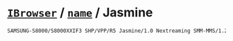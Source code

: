 # [`IBrowser`](/api/main/get-browser.md) / [`name`](../name.md) / Jasmine

```sh
SAMSUNG-S8000/S8000XXIF3 SHP/VPP/R5 Jasmine/1.0 Nextreaming SMM-MMS/1.2.0 profile/MIDP-2.1 configuration/CLDC-1.1
```